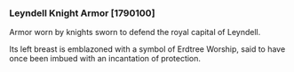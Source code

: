 ### Leyndell Knight Armor [1790100]

Armor worn by knights sworn to defend the royal capital of Leyndell.

Its left breast is emblazoned with a symbol of Erdtree Worship, said to have once been imbued with an incantation of protection.